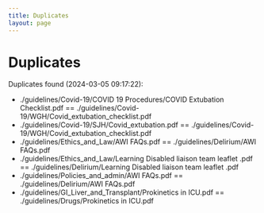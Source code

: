 ```yaml
---
title: Duplicates
layout: page
---
```


# Duplicates

Duplicates found (2024-03-05 09:17:22):

- ./guidelines/Covid-19/COVID 19 Procedures/COVID Extubation Checklist.pdf == ./guidelines/Covid-19/WGH/Covid_extubation_checklist.pdf
- ./guidelines/Covid-19/SJH/Covid_extubation.pdf == ./guidelines/Covid-19/WGH/Covid_extubation_checklist.pdf
- ./guidelines/Ethics_and_Law/AWI FAQs.pdf == ./guidelines/Delirium/AWI FAQs.pdf
- ./guidelines/Ethics_and_Law/Learning Disabled liaison team leaflet .pdf == ./guidelines/Delirium/Learning Disabled liaison team leaflet .pdf
- ./guidelines/Policies_and_admin/AWI FAQs.pdf == ./guidelines/Delirium/AWI FAQs.pdf
- ./guidelines/GI_Liver_and_Transplant/Prokinetics in ICU.pdf == ./guidelines/Drugs/Prokinetics in ICU.pdf